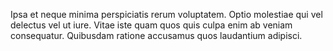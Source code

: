 Ipsa et neque minima perspiciatis rerum voluptatem. Optio molestiae qui vel delectus vel ut iure. Vitae iste quam quos quis culpa enim ab veniam consequatur. Quibusdam ratione accusamus quos laudantium adipisci.